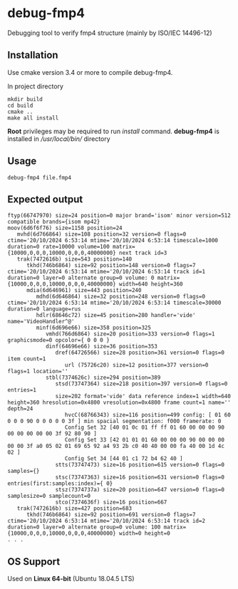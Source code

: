# debug-fmp4

Debugging tool to verify fmp4 structure (mainly by ISO/IEC 14496-12)

## Installation

Use cmake version 3.4 or more to compile debug-fmp4. 

In project directory
```
mkdir build
cd build
cmake ..
make all install
```
**Root** privileges may be required to run *install* command. **debug-fmp4** is installed in */usr/local/bin/* directory

## Usage

```debug-fmp4 file.fmp4```

## Expected output

```
ftyp(66747970) size=24 position=0 major brand='isom' minor version=512 compatible brands={isom mp42}
moov(6d6f6f76) size=1158 position=24
   mvhd(6d766864) size=108 position=32 version=0 flags=0 ctime='20/10/2024 6:53:14 mtime='20/10/2024 6:53:14 timescale=1000 duration=0 rate=10000 volume=100 matrix={10000,0,0,0,10000,0,0,0,40000000} next track id=3
   trak(7472616b) size=543 position=140
      tkhd(746b6864) size=92 position=148 version=0 flags=7 ctime='20/10/2024 6:53:14 mtime='20/10/2024 6:53:14 track id=1 duration=0 layer=0 alternate group=0 volume: 0 matrix={10000,0,0,0,10000,0,0,0,40000000} width=640 height=360
      mdia(6d646961) size=443 position=240
         mdhd(6d646864) size=32 position=248 version=0 flags=0 ctime='20/10/2024 6:53:14 mtime='20/10/2024 6:53:14 timescale=30000 duration=0 language=rus
         hdlr(68646c72) size=45 position=280 handler='vide' name='VideoHandler^@'
         minf(6d696e66) size=358 position=325
            vmhd(766d6864) size=20 position=333 version=0 flags=1 graphicsmode=0 opcolor={ 0 0 0 }
            dinf(64696e66) size=36 position=353
               dref(64726566) size=28 position=361 version=0 flags=0 item count=1
                  url (75726c20) size=12 position=377 version=0 flags=1 location=''
            stbl(7374626c) size=294 position=389
               stsd(73747364) size=218 position=397 version=0 flags=0 entries=1
               size=202 format='vide' data reference index=1 width=640 height=360 hresolution=0x4800 vresolution=0x4800 frame count=1 name='' depth=24
                  hvcC(68766343) size=116 position=499 config: [ 01 60 0 0 0 90 0 0 0 0 0 3f ] min spacial segmentation: f000 framerate: 0
                  Config Set 32 [40 01 0c 01 ff ff 01 60 00 00 00 90 00 00 00 00 00 3f 92 80 90 ]
                  Config Set 33 [42 01 01 01 60 00 00 00 90 00 00 00 00 00 3f a0 05 02 01 69 65 92 a4 93 2b c0 40 40 00 00 fa 40 00 1d 4c 02 ]
                  Config Set 34 [44 01 c1 72 b4 62 40 ]
               stts(73747473) size=16 position=615 version=0 flags=0 samples={}
               stsc(73747363) size=16 position=631 version=0 flags=0 entries(first:samples:index)={ 0}
               stsz(7374737a) size=20 position=647 version=0 flags=0 samplesize=0 samplecount=0
               stco(7374636f) size=16 position=667
   trak(7472616b) size=427 position=683
      tkhd(746b6864) size=92 position=691 version=0 flags=7 ctime='20/10/2024 6:53:14 mtime='20/10/2024 6:53:14 track id=2 duration=0 layer=0 alternate group=0 volume: 100 matrix={10000,0,0,0,10000,0,0,0,40000000} width=0 height=0
. . .
```

## OS Support

Used on **Linux 64-bit** (Ubuntu 18.04.5 LTS)
